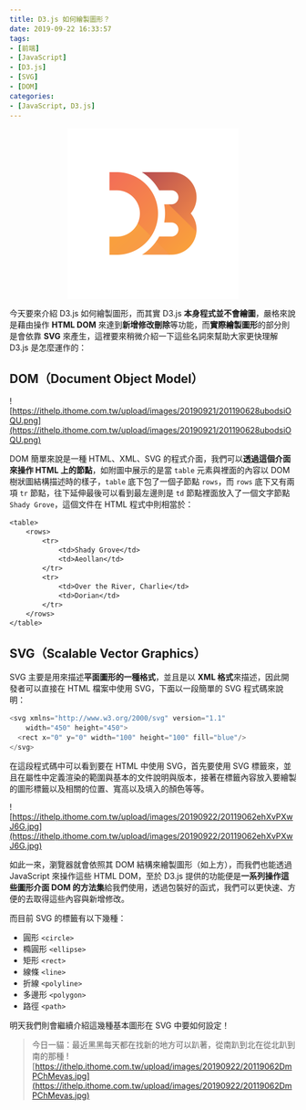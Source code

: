 ```yaml
---
title: D3.js 如何繪製圖形？
date: 2019-09-22 16:33:57
tags:
- [前端]
- [JavaScript]
- [D3.js]
- [SVG]
- [DOM]
categories: 
- [JavaScript, D3.js]
---
```


<div style="display:flex;justify-content:center;">
  <img style="object-fit:cover;" src='/images/d3js/d3.png' width='300px' height='300px' />
</div>

今天要來介紹 D3.js 如何繪製圖形，而其實 D3.js **本身程式並不會繪圖**，嚴格來說是藉由操作 **HTML DOM** 來達到**新增修改刪除**等功能，而**實際繪製圖形**的部分則是會依靠 **SVG** 來產生，這裡要來稍微介紹一下這些名詞來幫助大家更快理解 D3.js 是怎麼運作的：

## DOM（Document Object Model）

![https://ithelp.ithome.com.tw/upload/images/20190921/201190628ubodsiOQU.png](https://ithelp.ithome.com.tw/upload/images/20190921/201190628ubodsiOQU.png)

DOM 簡單來說是一種 HTML、XML、SVG 的程式介面，我們可以**透過這個介面來操作 HTML 上的節點**，如附圖中展示的是當 `table` 元素與裡面的內容以 DOM 樹狀圖結構描述時的樣子，`table` 底下包了一個子節點 `rows`，而 `rows` 底下又有兩項 `tr` 節點，往下延伸最後可以看到最左邊則是 `td` 節點裡面放入了一個文字節點 `Shady Grove`，這個文件在 HTML 程式中則相當於：

```
<table>
    <rows>
        <tr>
            <td>Shady Grove</td>
            <td>Aeollan</td>
        </tr>
        <tr>
            <td>Over the River, Charlie</td>
            <td>Dorian</td>
        </tr>
    </rows>
</table>
```

## SVG（Scalable Vector Graphics）

SVG 主要是用來描述**平面圖形的一種格式**，並且是以 **XML 格式**來描述，因此開發者可以直接在 HTML 檔案中使用 SVG，下面以一段簡單的 SVG 程式碼來說明：

```javascript
<svg xmlns="http://www.w3.org/2000/svg" version="1.1" 
    width="450" height="450">
  <rect x="0" y="0" width="100" height="100" fill="blue"/>
</svg>
```

在這段程式碼中可以看到要在 HTML 中使用 SVG，首先要使用 SVG 標籤來，並且在屬性中定義渲染的範圍與基本的文件說明與版本，接著在標籤內容放入要繪製的圖形標籤以及相關的位置、寬高以及填入的顏色等等。

![https://ithelp.ithome.com.tw/upload/images/20190922/20119062ehXvPXwJ6G.jpg](https://ithelp.ithome.com.tw/upload/images/20190922/20119062ehXvPXwJ6G.jpg)

如此一來，瀏覽器就會依照其 DOM 結構來繪製圖形（如上方），而我們也能透過 JavaScript 來操作這些 HTML DOM，至於 D3.js 提供的功能便是**一系列操作這些圖形介面 DOM 的方法集**給我們使用，透過包裝好的函式，我們可以更快速、方便的去取得這些內容與新增修改。

而目前 SVG 的標籤有以下幾種：

- 圓形 `<circle>`
- 橢圓形 `<ellipse>`
- 矩形 `<rect>`
- 線條 `<line>`
- 折線 `<polyline>`
- 多邊形 `<polygon>`
- 路徑 `<path>`

明天我們則會繼續介紹這幾種基本圖形在 SVG 中要如何設定！

> 今日一貓：最近黑黑每天都在找新的地方可以趴著，從南趴到北在從北趴到南的那種
> ![https://ithelp.ithome.com.tw/upload/images/20190922/20119062DmPChMevas.jpg](https://ithelp.ithome.com.tw/upload/images/20190922/20119062DmPChMevas.jpg)
